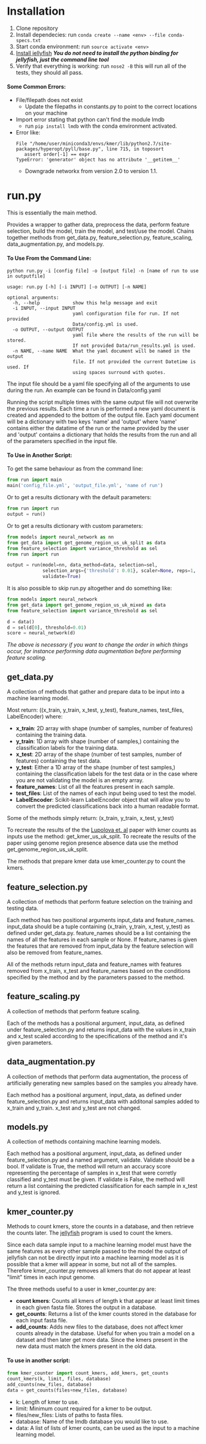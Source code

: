 # Installation

1. Clone repository
1. Install dependecies: run `conda create --name <env> --file conda-specs.txt`
1. Start conda environment: run `source activate <env>`
1. [Install jellyfish](https://github.com/gmarcais/Jellyfish "Jellyfish GitHub") __*You do not need to install the python binding for jellyfish, just the command line tool*__
1. Verify that everything is working: run `nose2 -B` this will run all of the tests, they should all pass.

#### Some Common Errors:

* File/filepath does not exist
  * Update the filepaths in constants.py to point to the correct locations on your machine
* Import error stating that python can't find the module lmdb
  * run `pip install lmdb` with the conda environment activated.
* Error like:
    ```
    File "/home/user/miniconda3/envs/kmer/lib/python2.7/site-packages/hyperopt/pyll/base.py", line 715, in toposort
       assert order[-1] == expr
    TypeError: 'generator' object has no attribute '__getitem__'
    ```
  * Downgrade networkx from version 2.0 to version 1.1.


# run.py
This is essentially the main method.

Provides a wrapper to gather data, preprocess the data, perform feature selection, build the model, train the model, and test/use the model. Chains together methods from get_data.py, feature_selection.py, feature_scaling, data_augmentation.py, and models.py.

#### To Use From the Command Line:

```
python run.py -i [config file] -o [output file] -n [name of run to use in outputfile]
```

```
usage: run.py [-h] [-i INPUT] [-o OUTPUT] [-n NAME]

optional arguments:
  -h, --help            show this help message and exit
  -i INPUT, --input INPUT
                        yaml configuration file for run. If not provided
                        Data/config.yml is used.
  -o OUTPUT, --output OUTPUT
                        yaml file where the results of the run will be stored.
                        If not provided Data/run_results.yml is used.
  -n NAME, --name NAME  What the yaml document will be named in the output
                        file. If not provided the current Datetime is used. If
                        using spaces surround with quotes.
```


The input file should be a yaml file specifying all of the arguments to use during the run. An example can be found in Data/config.yaml

Running the script multiple times with the same output file will not overwrite the previous results. Each time a run is performed a new yaml document is created and appended to the bottom of the output file. Each yaml document will be a dictionary with two keys 'name' and 'output' where 'name' contains either the datatime of the run or the name provided by the user and 'output' contains a dictionary that holds the results from the run and all of the parameters specified in the input file.

#### To Use in Another Script:

To get the same behaviour as from the command line:

```python
from run import main
main('config_file.yml', 'output_file.yml', 'name of run')
```

Or to get a results dictionary with the default parameters:

```python
from run import run
output = run()
```

Or to get a results dictionary with custom parameters:

```python
from models import neural_network as nn
from get_data import get_genome_region_us_uk_split as data
from feature_selection import variance_threshold as sel
from run import run

output = run(model=nn, data_method=data, selection=sel,
             selection_args={'threshold': 0.01}, scaler=None, reps=1,
             validate=True)
```

It is also possible to skip run.py altogether and do something like:

```python
from models import neural_network
from get_data import get_genome_region_us_uk_mixed as data
from feature_selection import variance_threshold as sel

d = data()
d = sel(d[0], threshold=0.01)
score = neural_network(d)
```

*The above is necessary if you want to change the order in which things occur, for instance performing data augmentation before performing feature scaling.*


## get_data.py

A collection of methods that gather and prepare data to be input into a machine learning model.

Most return: ((x_train, y_train, x_test, y_test), feature_names, test_files, LabelEncoder) where:
* **x_train**: 2D array with shape (number of samples, number of features) containing the training data.
* **y_train**: 1D array with shape (number of samples,) containing the classification labels for the training data.
* **x_test**: 2D array of the shape (number of test samples, number of features) containing the test data.
* **y_test**: Either a 1D array of the shape (number of test samples,) containing the classification labels for the test data or in the case where you are not validating the model is an empty array.
* **feature_names**: List of all the features present in each sample.
* **test_files**: List of the names of each input being used to test the model.
* **LabelEncoder**: Scikit-learn LabelEncoder object that will allow you to convert the predicted classifications back into a human readable format.

Some of the methods simply return: (x_train, y_train, x_test, y_test)

To recreate the results of the the [Lupolova et. al](https://www.ncbi.nlm.nih.gov/pmc/articles/PMC5056084/ "NCBI article") paper with kmer counts as inputs use the method: get_kmer_us_uk_split. To recreate the results of the paper using genome region presence absence data use the method get_genome_region_us_uk_split.

The methods that prepare kmer data use kmer_counter.py to count the kmers.


## feature_selection.py

A collection of methods that perform feature selection on the training and testing data.

Each method has two positional arguments input_data and feature_names. input_data should be a tuple containing (x_train, y_train, x_test, y_test) as defined under get_data.py. feature_names should be a list containing the names of all the features in each sample or None. If feature_names is given the features that are removed from input_data by the feature selection will also be removed from feature_names.

All of the methods return input_data and feature_names with features removed from x_train, x_test and feature_names based on the conditions specified by the method and by the parameters passed to the method.


## feature_scaling.py

A collection of methods that perform feature scaling.

Each of the methods has a positional argument, input_data, as defined under feature_selection.py and returns input_data with the values in x_train and x_test scaled according to the specifications of the method and it's given parameters.


## data_augmentation.py

A collection of methods that perform data augmentation, the process of artificially generating new samples based on the samples you already have.

Each method has a positional argument, input_data, as defined under feature_selection.py and returns input_data with additonal samples added to x_train and y_train. x_test and y_test are not changed.


## models.py

A collection of methods containing machine learning models.

Each method has a positional argument, input_data, as defined under feature_selection.py and a named argument, validate. Validate should be a bool. If validate is True, the method will return an accuracy score representing the percentage of samples in x_test that were corretly classified and y_test must be given. If validate is False, the method will return a list containing the predicted classification for each sample in x_test and y_test is ignored.


## kmer_counter.py

Methods to count kmers, store the counts in a database, and then retrieve the counts later. The [jellyfish](https://github.com/gmarcais/Jellyfish "Jellyfish GitHub") program is used to count the kmers.

Since each data sample input to a machine learning model must have the same features as every other sample passed to the model the output of jellyfish can not be directly input into a machine learning model as it is possible that a kmer will appear in some, but not all of the samples. Therefore kmer_counter.py removes all kmers that do not appear at least "limit" times in each input genome.

The three methods useful to a user in kmer_counter.py are:
* **count kmers**: Counts all kmers of length k that appear at least limit times in each given fasta file. Stores the output in a database.
* **get_counts**: Returns a list of the kmer counts stored in the database for each input fasta file.
* **add_counts**: Adds new files to the database, does not affect kmer counts already in the database. Useful for when you train a model on a dataset and then later get more data. Since the kmers present in the new data must match the kmers present in the old data.


#### To use in another script:

```python
from kmer_counter import count_kmers, add_kmers, get_counts
count_kmers(k, limit, files, database)
add_counts(new_files, database)
data = get_counts(files+new_files, database)
```

- k: Length of kmer to use.
- limit: Minimum count required for a kmer to be output.
- files/new_files: Lists of paths to fasta files.
- database: Name of the lmdb database you would like to use.
- data: A list of lists of kmer counts, can be used as the input to a machine learning model.

